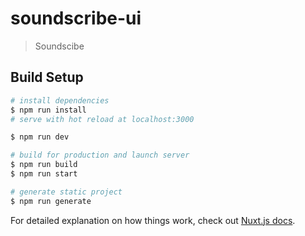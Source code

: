 # soundscribe-ui

> Soundscibe

## Build Setup

``` bash
# install dependencies
$ npm run install
# serve with hot reload at localhost:3000

$ npm run dev

# build for production and launch server
$ npm run build
$ npm run start

# generate static project
$ npm run generate
```

For detailed explanation on how things work, check out [Nuxt.js docs](https://nuxtjs.org).
